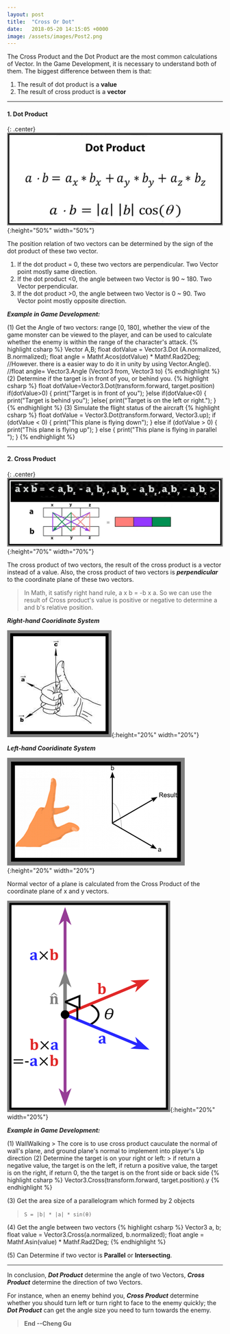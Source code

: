 ```yaml
---
layout: post
title:  "Cross Or Dot"
date:   2018-05-20 14:15:05 +0000
image: /assets/images/Post2.png
---
```


The Cross Product and the Dot Product are the most common calculations of Vector. In the Game Development, it is necessary to understand both of them. The biggest difference between them is that:



1. The result of dot product is a **value**
2. The result of cross product is a **vector**


---
#### 1. Dot Product

{: .center}
![dot](/assets/images/PostImages/Dot.jpg){:height="50%" width="50%"}

The position relation of two vectors can be determined by the sign of the dot product of these two vector.
1. If the dot product = 0, these two vectors are perpendicular. Two Vector point mostly same direction.
2. If the dot product <0, the angle between two Vector is 90 ~ 180. Two Vector perpendicular.
3. If the dot product >0, the angle between two Vector is 0 ~ 90. Two Vector point mostly opposite direction.

***Example in Game Development:***

(1) Get the Angle of two vectors: range [0, 180], whether the view of the game monster can be viewed to the player, and can be used to calculate whether the enemy is within the range of the character's attack.
{% highlight csharp %} 
Vector A,B;
float dotValue = Vector3.Dot (A.normalized, B.normalized);
float angle = Mathf.Acos(dotValue) * Mathf.Rad2Deg;  
//However. there is a easier way to do it in unity by using Vector.Angle().
//float angle= Vector3.Angle (Vector3 from, Vector3 to) 
{% endhighlight %} 
(2) Determine if the target is in front of you, or behind you.
{% highlight csharp %} 
float dotValue=Vector3.Dot(transform.forward, target.position)
if(dotValue>0)
{
    print("Target is in front of you");
}else if(dotValue<0)
{
    print("Target is behind you");
}else{
    print("Target is on the left or right.");
}
{% endhighlight %}
(3) Simulate the flight status of the aircraft
{% highlight csharp %} 
float dotValue = Vector3.Dot(transform.forward, Vector3.up);
if (dotValue < 0)
{
    print("This plane is flying down");
}
else if (dotValue > 0)
{
    print("This plane is flying up");
}
else
{
    print("This plane is flying in parallel ");
}
{% endhighlight %}



---
#### 2. Cross Product 

{: .center}
![dot](/assets/images/PostImages/Cross.jpg){:height="70%" width="70%"}

The cross product of two vectors, the result of the cross product is a vector instead of a value. Also, the cross product of two vectors is ***perpendicular*** to the coordinate plane of these two vectors.

> In Math, it satisfy right hand rule, a x b = -b x a. So we can use the result of Cross product's value is positive or negative to determine a and b's relative position.

***Right-hand Cooridinate System***

![dot](/assets/images/PostImages/right-hand.jpg){:height="20%" width="20%"}

***Left-hand Cooridinate System***

![dot](/assets/images/PostImages/left-hand.jpg){:height="20%" width="20%"}

Normal vector of a plane is calculated from the Cross Product of the coordinate plane of x and y vectors.

![dot](/assets/images/PostImages/Cross2.jpg){:height="20%" width="20%"}


***Example in Game Development:***

(1) WallWalking
    > The core is to use cross product cauculate the normal of wall's plane, and ground plane's normal to implement into player's Up direction
(2) Determine the target is on your right or left:
    > if return a negative value, the target is on the left,
    if return a positive value, the target is on the right,
    if return 0, the the target is on the front side or back side
{% highlight csharp %} 
Vector3.Cross(transform.forward, target.position).y
{% endhighlight %}

(3) Get the area size of a parallelogram which formed by 2 objects

>`S = |b| * |a| * sin(θ)`

(4) Get the angle between two vectors
{% highlight csharp %} 
Vector3 a, b;
float value = Vector3.Cross(a.normalized, b.normalized);
float angle = Mathf.Asin(value) * Mathf.Rad2Deg;
{% endhighlight %}

(5) Can Determine if two vector is **Parallel** or **Intersecting**.


---
In conclusion, ***Dot Product*** determine the angle of two Vectors, ***Cross Product*** determine the direction of two Vectors.

For instance, when an enemy behind you, ***Cross Product*** determine whether you should turn left or turn right to face to the enemy quickly; the ***Dot Product*** can get the angle size you need to turn towards the enemy.

>**End --Cheng Gu**

